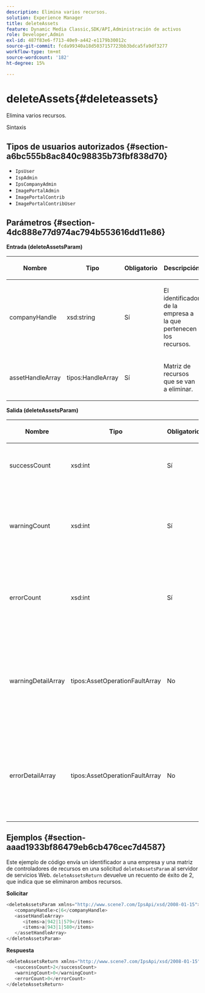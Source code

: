 ```yaml
---
description: Elimina varios recursos.
solution: Experience Manager
title: deleteAssets
feature: Dynamic Media Classic,SDK/API,Administración de activos
role: Developer,Admin
exl-id: 487f83e6-f713-40e9-a442-e1179b30012c
source-git-commit: fcda99340a18d5037157723bb3bdca5fa9df3277
workflow-type: tm+mt
source-wordcount: '182'
ht-degree: 15%

---
```


# deleteAssets{#deleteassets}

Elimina varios recursos.

Sintaxis

## Tipos de usuarios autorizados {#section-a6bc555b8ac840c98835b73fbf838d70}

* `IpsUser`
* `IspAdmin`
* `IpsCompanyAdmin`
* `ImagePortalAdmin`
* `ImagePortalContrib`
* `ImagePortalContribUser`

## Parámetros {#section-4dc888e77d974ac794b553616dd11e86}

**Entrada (deleteAssetsParam)**

<table id="table_AAA6845769DB4B129C8A660D0CBA348A"> 
 <thead> 
  <tr> 
   <th colname="col1" class="entry"> <p>Nombre </p> </th> 
   <th colname="col2" class="entry"> <p>Tipo </p> </th> 
   <th colname="col3" class="entry"> <p>Obligatorio </p> </th> 
   <th colname="col4" class="entry"> <p>Descripción </p> </th> 
  </tr> 
 </thead>
 <tbody> 
  <tr> 
   <td colname="col1"> <p><span class="codeph"> <span class="varname"> companyHandle</span> </span> </p> </td> 
   <td colname="col2"> <p><span class="codeph"> xsd:string</span> </p> </td> 
   <td colname="col3"> <p>Sí </p> </td> 
   <td colname="col4"> <p>El identificador de la empresa a la que pertenecen los recursos. </p> </td> 
  </tr> 
  <tr> 
   <td colname="col1"> <p><span class="codeph"> <span class="varname"> assetHandleArray</span> </span> </p> </td> 
   <td colname="col2"> <p><span class="codeph"> tipos:HandleArray</span> </p> </td> 
   <td colname="col3"> <p>Sí </p> </td> 
   <td colname="col4"> <p>Matriz de recursos que se van a eliminar. </p> </td> 
  </tr> 
 </tbody> 
</table>

**Salida (deleteAssetsParam)**

<table id="table_0C6D8D51A79248ACA2022DBB754A9B9C"> 
 <thead> 
  <tr> 
   <th colname="col1" class="entry"> <p>Nombre </p> </th> 
   <th colname="col2" class="entry"> <p>Tipo </p> </th> 
   <th colname="col3" class="entry"> <p>Obligatorio </p> </th> 
   <th colname="col4" class="entry"> <p>Descripción </p> </th> 
  </tr> 
 </thead>
 <tbody> 
  <tr> 
   <td colname="col1"> <p><span class="codeph"> <span class="varname"> successCount</span> </span> </p> </td> 
   <td colname="col2"> <p><span class="codeph"> xsd:int</span> </p> </td> 
   <td colname="col3"> <p>Sí </p> </td> 
   <td colname="col4"> <p>Número de recursos eliminados correctamente. </p> </td> 
  </tr> 
  <tr> 
   <td colname="col1"> <p><span class="codeph"> <span class="varname"> warningCount</span> </span> </p> </td> 
   <td colname="col2"> <p><span class="codeph"> xsd:int</span> </p> </td> 
   <td colname="col3"> <p>Sí </p> </td> 
   <td colname="col4"> <p>Los recursos que generaron una advertencia cuando la operación intentó eliminarlos. </p> </td> 
  </tr> 
  <tr> 
   <td colname="col1"> <p><span class="codeph"> <span class="varname"> errorCount</span> </span> </p> </td> 
   <td colname="col2"> <p><span class="codeph"> xsd:int</span> </p> </td> 
   <td colname="col3"> <p>Sí </p> </td> 
   <td colname="col4"> <p>Los recursos que generaron un error cuando la operación intentó eliminarlos. </p> </td> 
  </tr> 
  <tr> 
   <td colname="col1"> <p><span class="codeph"> <span class="varname"> warningDetailArray</span> </span> </p> </td> 
   <td colname="col2"> <p><span class="codeph"> tipos:AssetOperationFaultArray</span> </p> </td> 
   <td colname="col3"> <p>No </p> </td> 
   <td colname="col4"> <p>Matriz de detalles asociados con los recursos que generaron una advertencia cuando la operación intentó eliminarlos. </p> </td> 
  </tr> 
  <tr> 
   <td colname="col1"> <p><span class="codeph"> <span class="varname"> errorDetailArray</span> </span> </p> </td> 
   <td colname="col2"> <p><span class="codeph"> tipos:AssetOperationFaultArray</span> </p> </td> 
   <td colname="col3"> <p>No </p> </td> 
   <td colname="col4"> <p>Matriz de detalles asociados con los recursos que generaron un error cuando la operación intentó eliminarlos. </p> </td> 
  </tr> 
 </tbody> 
</table>

## Ejemplos {#section-aaad1933bf86479eb6cb476cec7d4587}

Este ejemplo de código envía un identificador a una empresa y una matriz de controladores de recursos en una solicitud `deleteAssetsParam` al servidor de servicios Web. `deleteAssetsReturn` devuelve un recuento de éxito de 2, que indica que se eliminaron ambos recursos.

**Solicitar**

```java
<deleteAssetsParam xmlns="http://www.scene7.com/IpsApi/xsd/2008-01-15">
   <companyHandle>c|6</companyHandle>
   <assetHandleArray>
      <items>a|942|1|579</items>
      <items>a|943|1|580</items>
   </assetHandleArray>
</deleteAssetsParam>
```

**Respuesta**

```java
<deleteAssetsReturn xmlns="http://www.scene7.com/IpsApi/xsd/2008-01-15">
   <successCount>2</successCount>
   <warningCount>0</warningCount>
   <errorCount>0</errorCount>
</deleteAssetsReturn>
```

